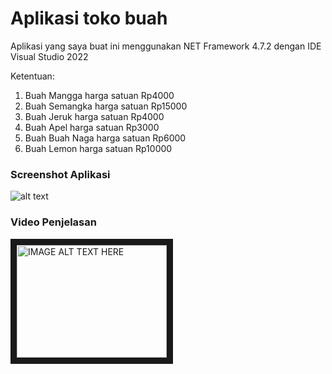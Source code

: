 # Aplikasi toko buah

Aplikasi yang saya buat ini menggunakan NET Framework 4.7.2 dengan IDE Visual Studio 2022

Ketentuan:
1.	Buah Mangga harga satuan Rp4000
2.	Buah Semangka harga satuan Rp15000
3.	Buah Jeruk harga satuan Rp4000
4.	Buah Apel harga satuan Rp3000
5.	Buah Buah Naga harga satuan Rp6000
6.	Buah Lemon harga satuan Rp10000

### Screenshot Aplikasi
![alt text](https://i.imgur.com/RfKrZgP.png "Gambar Aplikasi")

### Video Penjelasan
<a href="https://www.youtube.com/embed/hMbvDHy547Y" title="YouTube video player" target="_blank"><img src="http://img.youtube.com/vi/YOUTUBE_VIDEO_ID_HERE/0.jpg" 
alt="IMAGE ALT TEXT HERE" width="240" height="180" border="10" /></a>
